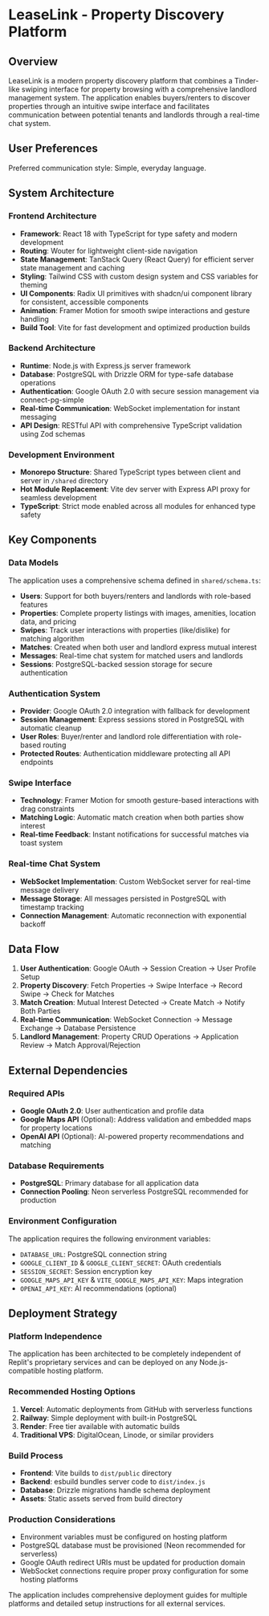 # LeaseLink - Property Discovery Platform

## Overview

LeaseLink is a modern property discovery platform that combines a Tinder-like swiping interface for property browsing with a comprehensive landlord management system. The application enables buyers/renters to discover properties through an intuitive swipe interface and facilitates communication between potential tenants and landlords through a real-time chat system.

## User Preferences

Preferred communication style: Simple, everyday language.

## System Architecture

### Frontend Architecture
- **Framework**: React 18 with TypeScript for type safety and modern development
- **Routing**: Wouter for lightweight client-side navigation
- **State Management**: TanStack Query (React Query) for efficient server state management and caching
- **Styling**: Tailwind CSS with custom design system and CSS variables for theming
- **UI Components**: Radix UI primitives with shadcn/ui component library for consistent, accessible components
- **Animation**: Framer Motion for smooth swipe interactions and gesture handling
- **Build Tool**: Vite for fast development and optimized production builds

### Backend Architecture
- **Runtime**: Node.js with Express.js server framework
- **Database**: PostgreSQL with Drizzle ORM for type-safe database operations
- **Authentication**: Google OAuth 2.0 with secure session management via connect-pg-simple
- **Real-time Communication**: WebSocket implementation for instant messaging
- **API Design**: RESTful API with comprehensive TypeScript validation using Zod schemas

### Development Environment
- **Monorepo Structure**: Shared TypeScript types between client and server in `/shared` directory
- **Hot Module Replacement**: Vite dev server with Express API proxy for seamless development
- **TypeScript**: Strict mode enabled across all modules for enhanced type safety

## Key Components

### Data Models
The application uses a comprehensive schema defined in `shared/schema.ts`:

- **Users**: Support for both buyers/renters and landlords with role-based features
- **Properties**: Complete property listings with images, amenities, location data, and pricing
- **Swipes**: Track user interactions with properties (like/dislike) for matching algorithm
- **Matches**: Created when both user and landlord express mutual interest
- **Messages**: Real-time chat system for matched users and landlords
- **Sessions**: PostgreSQL-backed session storage for secure authentication

### Authentication System
- **Provider**: Google OAuth 2.0 integration with fallback for development
- **Session Management**: Express sessions stored in PostgreSQL with automatic cleanup
- **User Roles**: Buyer/renter and landlord role differentiation with role-based routing
- **Protected Routes**: Authentication middleware protecting all API endpoints

### Swipe Interface
- **Technology**: Framer Motion for smooth gesture-based interactions with drag constraints
- **Matching Logic**: Automatic match creation when both parties show interest
- **Real-time Feedback**: Instant notifications for successful matches via toast system

### Real-time Chat System
- **WebSocket Implementation**: Custom WebSocket server for real-time message delivery
- **Message Storage**: All messages persisted in PostgreSQL with timestamp tracking
- **Connection Management**: Automatic reconnection with exponential backoff

## Data Flow

1. **User Authentication**: Google OAuth → Session Creation → User Profile Setup
2. **Property Discovery**: Fetch Properties → Swipe Interface → Record Swipe → Check for Matches
3. **Match Creation**: Mutual Interest Detected → Create Match → Notify Both Parties
4. **Real-time Communication**: WebSocket Connection → Message Exchange → Database Persistence
5. **Landlord Management**: Property CRUD Operations → Application Review → Match Approval/Rejection

## External Dependencies

### Required APIs
- **Google OAuth 2.0**: User authentication and profile data
- **Google Maps API** (Optional): Address validation and embedded maps for property locations
- **OpenAI API** (Optional): AI-powered property recommendations and matching

### Database Requirements
- **PostgreSQL**: Primary database for all application data
- **Connection Pooling**: Neon serverless PostgreSQL recommended for production

### Environment Configuration
The application requires the following environment variables:
- `DATABASE_URL`: PostgreSQL connection string
- `GOOGLE_CLIENT_ID` & `GOOGLE_CLIENT_SECRET`: OAuth credentials
- `SESSION_SECRET`: Session encryption key
- `GOOGLE_MAPS_API_KEY` & `VITE_GOOGLE_MAPS_API_KEY`: Maps integration
- `OPENAI_API_KEY`: AI recommendations (optional)

## Deployment Strategy

### Platform Independence
The application has been architected to be completely independent of Replit's proprietary services and can be deployed on any Node.js-compatible hosting platform.

### Recommended Hosting Options
1. **Vercel**: Automatic deployments from GitHub with serverless functions
2. **Railway**: Simple deployment with built-in PostgreSQL
3. **Render**: Free tier available with automatic builds
4. **Traditional VPS**: DigitalOcean, Linode, or similar providers

### Build Process
- **Frontend**: Vite builds to `dist/public` directory
- **Backend**: esbuild bundles server code to `dist/index.js`
- **Database**: Drizzle migrations handle schema deployment
- **Assets**: Static assets served from build directory

### Production Considerations
- Environment variables must be configured on hosting platform
- PostgreSQL database must be provisioned (Neon recommended for serverless)
- Google OAuth redirect URIs must be updated for production domain
- WebSocket connections require proper proxy configuration for some hosting platforms

The application includes comprehensive deployment guides for multiple platforms and detailed setup instructions for all external services.